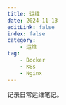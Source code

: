 ```yaml
---
title: 运维
date: 2024-11-13
editLink: false
index: false
category:
    - 运维
tag: 
    - Docker
    - K8s
    - Nginx
---
```


记录日常运维笔记。

<Catalog />